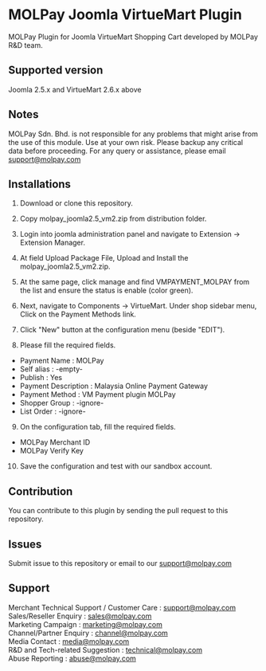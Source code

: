 MOLPay Joomla VirtueMart Plugin
=====================

MOLPay Plugin for Joomla VirtueMart Shopping Cart developed by MOLPay R&D team.


Supported version
-----------------
Joomla 2.5.x and VirtueMart 2.6.x above

Notes
-----

MOLPay Sdn. Bhd. is not responsible for any problems that might arise from the use of this module. 
Use at your own risk. Please backup any critical data before proceeding. For any query or 
assistance, please email support@molpay.com 


Installations
-------------

1. Download or clone this repository.

2. Copy molpay_joomla2.5_vm2.zip from distribution folder.

3. Login into joomla administration panel and navigate to Extension -> Extension Manager.

4. At field Upload Package File, Upload and Install the molpay_joomla2.5_vm2.zip.

5. At the same page, click manage and find VMPAYMENT_MOLPAY from the list and ensure the status is enable (color green).

6. Next, navigate to Components -> VirtueMart. Under shop sidebar menu, Click on the Payment Methods link.

7. Click "New" button at the configuration menu (beside "EDIT").

8. Please fill the required fields.  
  - Payment Name : MOLPay
  - Self alias : -empty-
  - Publish : Yes
  - Payment Description : Malaysia Online Payment Gateway
  - Payment Method : VM Payment plugin MOLPay
  - Shopper Group : -ignore-
  - List Order : -ignore-  
  
9. On the configuration tab, fill the required fields.
  - MOLPay Merchant ID
  - MOLPay Verify Key

10. Save the configuration and test with our sandbox account.

Contribution
------------

You can contribute to this plugin by sending the pull request to this repository.


Issues
------------

Submit issue to this repository or email to our support@molpay.com


Support
-------

Merchant Technical Support / Customer Care : support@molpay.com <br>
Sales/Reseller Enquiry : sales@molpay.com <br>
Marketing Campaign : marketing@molpay.com <br>
Channel/Partner Enquiry : channel@molpay.com <br>
Media Contact : media@molpay.com <br>
R&D and Tech-related Suggestion : technical@molpay.com <br>
Abuse Reporting : abuse@molpay.com
